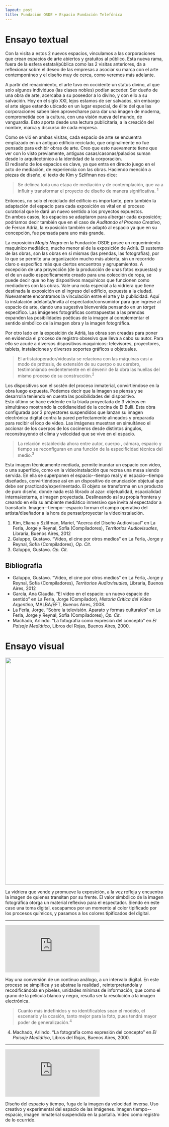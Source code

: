 ```yaml
---
layout: post
title: Fundación OSDE + Espacio Fundación Telefónica
---
```


# Ensayo textual
Con la visita a estos 2 nuevos espacios, vinculamos a las corporaciones que crean espacios de arte abiertos y gratuitos al público. Esta nueva rama, fuera de la esfera estatal/pública como las 2 visitas anteriores, da a reflexionar sobre el deseo de las empresas a asociar su marca con el arte contemporáneo y el diseño muy de cerca, como veremos más adelante.

A partir del renacimiento, el arte tuvo en occidente un status divino, al que solo algunos individuos (las clases nobles) podían acceder. Ser dueño de una obra de arte, acercaba a su poseedor a lo divino, y con ello a su salvación. Hoy en el siglo XXI, lejos estamos de ser salvados, sin embargo el arte sigue estando ubicado en un lugar especial, de élite del que las corporaciones saben bien aprovecharse para dar una imagen de moderna, comprometida con la cultura, con una visión nueva del mundo, de vanguardia. Esto aporta desde una lectura publicitaria, a la creación del nombre, marca y discurso de cada empresa.

Como se vió en ambas visitas, cada espacio de arte se encuentra emplazado en un antiguo edificio reciclado, que originalmente no fue pensado para exhibir obras de arte. Creo que esto nuevamente tiene que ver con lo visto previamente, antiguas casas/casonas/palacios suman desde lo arquitectónico a la identidad de la corporación.  
El rediseño de los espacios es clave, ya que entra en directo juego en el acto de mediación, de experiencia con las obras. Haciendo mención a piezas de diseño, el texto de Kim y Szlifman nos dice:

> Se delinea toda una etapa de mediación y de contemplación, que va a influir y transformar el proyecto de diseño de manera significativa. <sup>1</sup>

Entonces, no solo el reciclado del edificio es importante, pero también la adaptación del espacio para cada exposición es vital en el proceso curatorial que le dará un nuevo sentido a los proyectos expuestos.  
En ambos casos, los espacios se adaptaron para albergar cada exposición; podríamos decir también que en el caso de *Auditando el Proceso Creativo*, de Ferran Adrià, la exposición también se adaptó al espacio ya que en su concepción, fue pensada para uno más grande.

La exposición *Magia Negra* en la Fundación OSDE posee un requerimiento maquínico mediático, mucho menor al de la exposición de Adrià. El sustento de las obras, son las obras en sí mismas (las prendas, las fotografías), por lo que se permite una organización mucho más abierta, sin un recorrido claro o específico más que ciertos encuentros y agrupamientos. A excepción de una proyección (de la producción de unas fotos expuestas) y el de un audio específicamente creado para una colección de ropa, se puede decir que no hay dispositivos maquínicos que funcionen como mediadores con las obras. Vale una nota especial a la vidriera que tiene destinada la exposición en el ingreso del edificio, expuesta a la ciudad. Nuevamente encontramos la vinculación entre el arte y la publicidad. Aquí la instalación adelanta/invita al espectador/consumidor para que ingrese al espacio de arte, dando una sugestiva bienvenida pensando en un *target* específico.
Las imágenes fotográficas contrapuestas a las prendas expanden las posibilidades poéticas de la imagen al complementar el sentido simbólico de la imagen obra y la imagen fotográfica.

Por otro lado en la exposición de Adrià, las obras son creadas para poner en evidencia el proceso de registro obsesivo que lleva a cabo su autor. Para ello se acude a diversos dispositivos maquínicos: televisores, proyectores, tablets, instalaciones y diversos soportes gráficos u objetuales.

> El artista/operador/videasta se relaciona con las máquinas casi a modo de prótesis, de extensión de su cuerpo o su cerebro, testimoniando evidentemente en el devenir de la obra las huellas del mismo proceso de su construcción.<sup>2</sup>

Los dispositivos son el sostén del proceso inmaterial, convirtiéndose en la obra luego expuesta. Podemos decir que la imagen se piensa y se desarrolla teniendo en cuenta las posibilidades del dispositivo.  
Esto último se hace evidente en la triada proyectada de 3 videos en simultáneo mostrando la cotidianeidad de la cocina de El Bulli. Esta obra configurada por 3 proyectores suspendidos que lanzan su imagen electrónica digital contra la pared perfectamente alineados y preparada para recibir el loop de video. Las imágenes muestran en simultáneo el accionar de los cuerpos de los cocineros desde distintos ángulos, reconstruyendo el clima y velocidad que se vive en el espacio.

> La relación establecida ahora entre autor, cuerpo , cámara, espacio y tiempo se reconfiguran en una función de la especificidad técnica del medio.<sup>3</sup>

Esta imagen técnicamente mediada, permite inundar un espacio con video, o una superficie, como en la videoinstalación que recrea una mesa siendo servida. En ella se superponen el espacio--tiempo real y el espacio--tiempo diseñados, convirtiéndose así en un dispositivo de enunciación objetual que debe ser practicado/experimentado. El objeto se transforma en un producto de puro diseño, donde nada está librado al azar: objetualidad, espacialidad interna/externa, e imagen proyectada. Deslineando así su propia frontera y creando en ella su ambiente mediático inmersivo que invita al espectador a transitarlo. Imagen--tiempo--espacio forman el campo operativo del artista/diseñador a la hora de pensar/proyectar la videoinstalación.

1.  Kim, Eliana y Szlifman, Mariel, “Acerca del Diseño Audiovisual” en La Ferla, Jorge y Reynal, Sofía (Compiladores), *Territorios Audiovisuales*, Libraria, Buenos Aires, 2012
2. Galuppo, Gustavo. “Video, el cine por otros medios” en La Ferla, Jorge y Reynal, Sofía (Compiladores), *Op. Cit.*
3. Galuppo, Gustavo. *Op. Cit.*


## Bibliografía  

- Galuppo, Gustavo. “Video, el cine por otros medios” en La Ferla, Jorge y Reynal, Sofía (Compiladores), *Territorios Audiovisuales*, Libraria, Buenos Aires, 2012  
- García, Ana Claudia. “El video en el espacio: un nuevo espacio de sentido” en La Ferla, Jorge (Compilador), *Historia Crítica del Video Argentino*, MALBA/EFT, Buenos Aires, 2008.  
- La Ferla, Jorge. “Sobre la televisión. Aparato y formas culturales” en La Ferla, Jorge y Reynal, Sofía (Compiladores), *Op. Cit.*  
- Machado, Arlindo. “La fotografía como expresión del concepto” en *El Paisaje Mediático*, Libros del Rojas, Buenos Aires, 2000.  


# Ensayo visual

<img src="{{ site.baseurl }}/img/2.a-IMG_20160413_141106.jpg" width="720">

La vidriera que vende y promueve la exposición, a la vez refleja y encuentra la imagen de quienes transitan por su frente. El valor simbólico de la imagen fotográfica otorga un material reflexivo para el espectador. Siendo en este caso una toma digital, escapamos por un momento al color tipificado por los procesos químicos, y pasamos a los colores tipificados del digital.

---

<div class='embed-container'><iframe src='https://www.youtube.com/embed/Klk9s2Y5aq0' frameborder='0' allowfullscreen></iframe></div>

Hay una conversión de un continuo análogo, a un intervalo digital. En este proceso se simplifica y se abstrae la realidad , reinterpretandola y recodificándola en pixeles, unidades mínimas de información, que como el grano de la película blanco y negro, resulta ser la resolución a la imagen electrónica.

> Cuanto más indefinidos y no identificables sean el modelo, el escenario y la ocasión, tanto mejor para la foto, pues tendrá mayor poder de generalización.<sup>4</sup>

4. Machado, Arlindo. “La fotografía como expresión del concepto” en *El Paisaje Mediático*, Libros del Rojas, Buenos Aires, 2000.

---

<div class='embed-container'><iframe src='https://www.youtube.com/embed/HEH3Bdwtl44' frameborder='0' allowfullscreen></iframe></div>

Diseño del espacio y tiempo, fuga de la imagen da velocidad inversa. Uso creativo y experimental del espacio de las imágenes. Imagen tiempo--espacio, imagen inmaterial suspendida en la pantalla. Video como registro de lo ocurrido.
